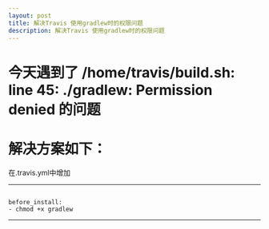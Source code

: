 ```yaml
---
layout: post
title: 解决Travis 使用gradlew时的权限问题
description: 解决Travis 使用gradlew时的权限问题
---
```

# 今天遇到了 /home/travis/build.sh: line 45: ./gradlew: Permission denied 的问题
# 解决方案如下：
在.travis.yml中增加 

---
``` 

before_install:
- chmod +x gradlew

```
---

